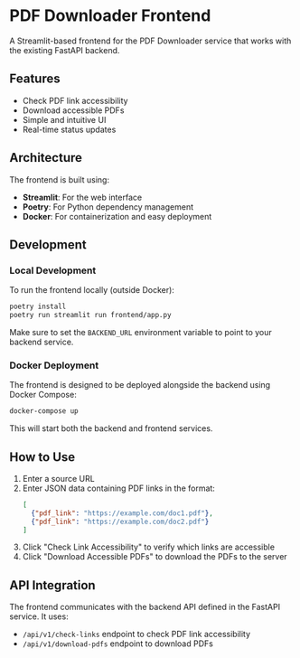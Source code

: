 # PDF Downloader Frontend

A Streamlit-based frontend for the PDF Downloader service that works with the existing FastAPI backend.

## Features

- Check PDF link accessibility
- Download accessible PDFs
- Simple and intuitive UI
- Real-time status updates

## Architecture

The frontend is built using:

- **Streamlit**: For the web interface
- **Poetry**: For Python dependency management
- **Docker**: For containerization and easy deployment

## Development

### Local Development

To run the frontend locally (outside Docker):

```bash
poetry install
poetry run streamlit run frontend/app.py
```

Make sure to set the `BACKEND_URL` environment variable to point to your backend service.

### Docker Deployment

The frontend is designed to be deployed alongside the backend using Docker Compose:

```bash
docker-compose up
```

This will start both the backend and frontend services.

## How to Use

1. Enter a source URL 
2. Enter JSON data containing PDF links in the format:
   ```json
   [
     {"pdf_link": "https://example.com/doc1.pdf"},
     {"pdf_link": "https://example.com/doc2.pdf"}
   ]
   ```
3. Click "Check Link Accessibility" to verify which links are accessible
4. Click "Download Accessible PDFs" to download the PDFs to the server

## API Integration

The frontend communicates with the backend API defined in the FastAPI service. It uses:

- `/api/v1/check-links` endpoint to check PDF link accessibility
- `/api/v1/download-pdfs` endpoint to download PDFs 